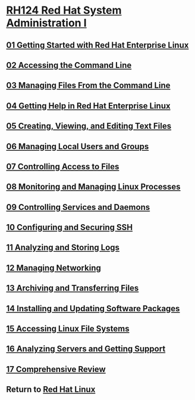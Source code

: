 # [RH124 Red Hat System Administration I](/rh124_red_hat_system_administration_i/README.md)
## [01 Getting Started with Red Hat Enterprise Linux](/rh124_red_hat_system_administration_i/01_getting_started_with_red_hat_enterprise_linux/README.md)
## [02 Accessing the Command Line](/rh124_red_hat_system_administration_i/02_accessing_the_command_line/README.md)
## [03 Managing Files From the Command Line](/rh124_red_hat_system_administration_i/03_managing_files_from_the_command_line/README.md)
## [04 Getting Help in Red Hat Enterprise Linux](/rh124_red_hat_system_administration_i/04_getting_help_in_red_hat_enterprise_linux/README.md)
## [05 Creating, Viewing, and Editing Text Files](/rh124_red_hat_system_administration_i/05_creating_viewing_and_editing_text_files/README.md)
## [06 Managing Local Users and Groups](/rh124_red_hat_system_administration_i/06_managing_local_users_and_groups/README.md)
## [07 Controlling Access to Files](/rh124_red_hat_system_administration_i/07_controlling_access_to_files/README.md)
## [08 Monitoring and Managing Linux Processes](/rh124_red_hat_system_administration_i/08_monitoring_and_managing_linux_processes/README.md)
## [09 Controlling Services and Daemons](/rh124_red_hat_system_administration_i/09_controlling_services_and_daemons/README.md)
## [10 Configuring and Securing SSH](/rh124_red_hat_system_administration_i/10_configuring_and_securing_ssh/README.md)
## [11 Analyzing and Storing Logs](/rh124_red_hat_system_administration_i/11_analyzing_and_storing_logs/README.md)
## [12 Managing Networking](/rh124_red_hat_system_administration_i/12_managing_networking/README.md)
## [13 Archiving and Transferring Files](/rh124_red_hat_system_administration_i/13_archiving_and_transferring_files/README.md)
## [14 Installing and Updating Software Packages](/rh124_red_hat_system_administration_i/14_installing_and_updating_software_packages/README.md)
## [15 Accessing Linux File Systems](/rh124_red_hat_system_administration_i/15_accessing_linux_file_systems/README.md)
## [16 Analyzing Servers and Getting Support](/rh124_red_hat_system_administration_i/16_analyzing_servers_and_getting_support/README.md)
## [17 Comprehensive Review](/rh124_red_hat_system_administration_i/17_comprehensive_review/README.md)
## Return to [Red Hat Linux](/README.md)
